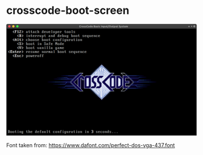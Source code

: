 # crosscode-boot-screen

![screenshot](screenshot.png)

Font taken from: https://www.dafont.com/perfect-dos-vga-437.font
